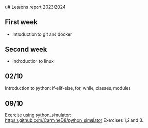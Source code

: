 u# Lessons report 2023/2024

## First week
- Introduction to git and docker
## Second week
- Indroduction to linux
## 02/10
Introduction to python: if-elif-else, for, while, classes, modules.

## 09/10
Exercise using python_simulator: https://github.com/CarmineD8/python_simulator
Exercises 1,2 and 3.
